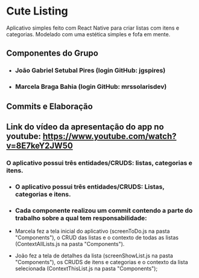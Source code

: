 # Cute Listing

Aplicativo simples feito com React Native para criar listas com itens e categorias. Modelado com uma estética simples e fofa em mente.

## Componentes do Grupo

* ### João Gabriel Setubal Pires (login GitHub: jgspires)
* ### Marcela Braga Bahia (login GitHub: mrssolarisdev)

## Commits e Elaboração

## Link do vídeo da apresentação do app no youtube: https://www.youtube.com/watch?v=8E7keY2JW50

### O aplicativo possui três entidades/CRUDS: listas, categorias e itens.

* ### O aplicativo possui três entidades/CRUDS: Listas, categorias e itens.

* ### Cada componente realizou um commit contendo a parte do trabalho sobre a qual tem responsabilidade:

* Marcela fez a tela inicial do aplicativo (screenToDo.js na pasta "Components"), o CRUD das listas e o contexto de todas as listas (ContextAllLists.js na pasta "Components").

* João fez a tela de detalhes da lista (screenShowList.js na pasta "Components"), os CRUDS de itens e categorias e o contexto da lista selecionada (ContextThisList.js na pasta "Components");
